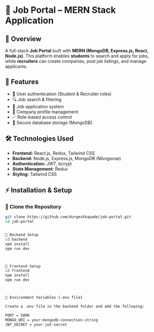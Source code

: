 # 🏢 Job Portal – MERN Stack Application  

## 🚀 Overview  
A full-stack **Job Portal** built with **MERN (MongoDB, Express.js, React, Node.js)**. This platform enables **students** to search and apply for jobs, while **recruiters** can create companies, post job listings, and manage applicants.  

## 📂 Features  
- 👤 User authentication (Student & Recruiter roles)  
- 🔍 Job search & filtering  
- 📝 Job application system  
- 🏢 Company profile management  
- ✅ Role-based access control  
- 💾 Secure database storage (MongoDB)  

## 🛠️ Technologies Used  
- **Frontend:** React.js, Redux, Tailwind CSS  
- **Backend:** Node.js, Express.js, MongoDB (Mongoose)  
- **Authentication:** JWT, bcrypt  
- **State Management:** Redux  
- **Styling:** Tailwind CSS  

## ⚡ Installation & Setup  

### 🔹 Clone the Repository  
```bash
git clone https://github.com/durgeshkapade/job-portal.git
cd job-portal


🔹 Backend Setup
cd backend
npm install
npm run dev



🔹 Frontend Setup
cd frontend
npm install
npm run dev



📝 Environment Variables (.env file)

Create a .env file in the backend folder and add the following:

PORT = 5000
MONGO_URI = your-mongodb-connection-string
JWT_SECRET = your-jwt-secret


